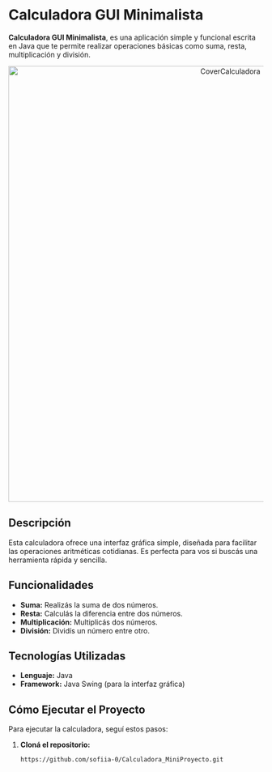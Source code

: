 # Calculadora GUI Minimalista

**Calculadora GUI Minimalista**, es una aplicación simple y funcional escrita en Java que te permite realizar operaciones básicas como suma, resta, multiplicación y división.

<p align="center">
  <img width="861" alt="CoverCalculadora" src="https://github.com/user-attachments/assets/5a04722a-f32e-4ba8-8bf1-3b4a879d9b1c">
</p>

## Descripción

Esta calculadora ofrece una interfaz gráfica simple, diseñada para facilitar las operaciones aritméticas cotidianas. Es perfecta para vos si buscás una herramienta rápida y sencilla.

## Funcionalidades

- **Suma:** Realizás la suma de dos números.
- **Resta:** Calculás la diferencia entre dos números.
- **Multiplicación:** Multiplicás dos números.
- **División:** Dividís un número entre otro.

## Tecnologías Utilizadas

- **Lenguaje:** Java
- **Framework:** Java Swing (para la interfaz gráfica)

## Cómo Ejecutar el Proyecto

Para ejecutar la calculadora, seguí estos pasos:

1. **Cloná el repositorio:**

   ```bash
   https://github.com/sofiia-0/Calculadora_MiniProyecto.git
